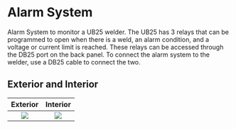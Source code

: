 # Alarm System
Alarm System to monitor a UB25 welder. The UB25 has 3 relays that can be programmed to open when there is a weld, an alarm condition, and a voltage or current limit is reached. These relays can be accessed through the DB25 port on the back panel. To connect the alarm system to the welder, use a DB25 cable to connect the two.

## Exterior and Interior
Exterior            |  Interior
:-------------------------:|:-------------------------:
![](https://...Ocean.png)  |  ![](https://...Dark.png)
